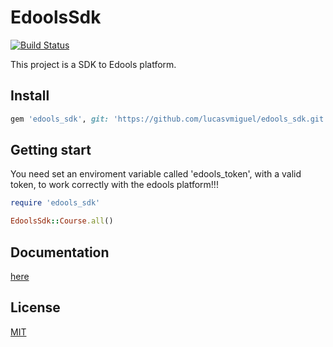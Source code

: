 # EdoolsSdk
[![Build Status](https://travis-ci.org/lucasvmiguel/edools_sdk.svg?branch=master)](https://travis-ci.org/lucasvmiguel/edools_sdk)

This project is a SDK to Edools platform.

## Install

```ruby
gem 'edools_sdk', git: 'https://github.com/lucasvmiguel/edools_sdk.git'
```

## Getting start 

You need set an enviroment variable called 'edools_token', with a valid token, to work correctly with the edools platform!!!

```ruby
require 'edools_sdk'

EdoolsSdk::Course.all()
```

## Documentation

[here](doc)

## License

[MIT](LICENSE)